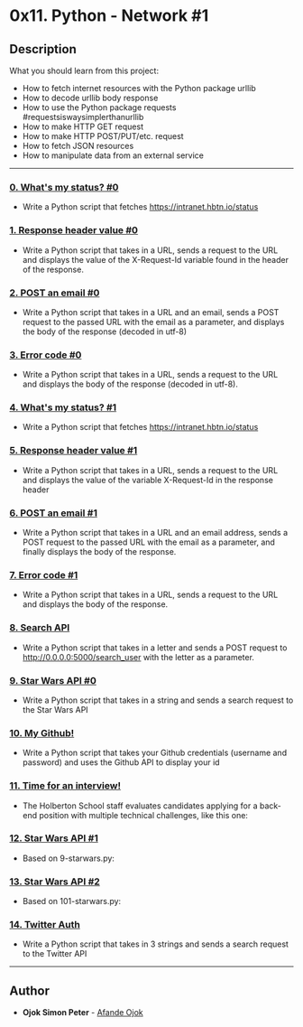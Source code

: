 # 0x11. Python - Network #1

## Description

What you should learn from this project:

- How to fetch internet resources with the Python package urllib
- How to decode urllib body response
- How to use the Python package requests #requestsiswaysimplerthanurllib
- How to make HTTP GET request
- How to make HTTP POST/PUT/etc. request
- How to fetch JSON resources
- How to manipulate data from an external service

---

### [0. What's my status? #0](./0-hbtn_status.py)

- Write a Python script that fetches https://intranet.hbtn.io/status

### [1. Response header value #0](./1-hbtn_header.py)

- Write a Python script that takes in a URL, sends a request to the URL and displays the value of the X-Request-Id variable found in the header of the response.

### [2. POST an email #0](./2-post_email.py)

- Write a Python script that takes in a URL and an email, sends a POST request to the passed URL with the email as a parameter, and displays the body of the response (decoded in utf-8)

### [3. Error code #0](./3-error_code.py)

- Write a Python script that takes in a URL, sends a request to the URL and displays the body of the response (decoded in utf-8).

### [4. What's my status? #1](./4-hbtn_status.py)

- Write a Python script that fetches https://intranet.hbtn.io/status

### [5. Response header value #1](./5-hbtn_header.py)

- Write a Python script that takes in a URL, sends a request to the URL and displays the value of the variable X-Request-Id in the response header

### [6. POST an email #1](./6-post_email.py)

- Write a Python script that takes in a URL and an email address, sends a POST request to the passed URL with the email as a parameter, and finally displays the body of the response.

### [7. Error code #1](./7-error_code.py)

- Write a Python script that takes in a URL, sends a request to the URL and displays the body of the response.

### [8. Search API](./8-json_api.py)

- Write a Python script that takes in a letter and sends a POST request to http://0.0.0.0:5000/search_user with the letter as a parameter.

### [9. Star Wars API #0](./9-starwars.py)

- Write a Python script that takes in a string and sends a search request to the Star Wars API

### [10. My Github!](./10-my_github.py)

- Write a Python script that takes your Github credentials (username and password) and uses the Github API to display your id

### [11. Time for an interview!](./100-github_commits.py)

- The Holberton School staff evaluates candidates applying for a back-end position with multiple technical challenges, like this one:

### [12. Star Wars API #1](./101-starwars.py)

- Based on 9-starwars.py:

### [13. Star Wars API #2](./102-starwars.py)

- Based on 101-starwars.py:

### [14. Twitter Auth](./103-search_twitter.py)

- Write a Python script that takes in 3 strings and sends a search request to the Twitter API

---

## Author

- **Ojok Simon Peter** - [Afande Ojok](https://github.com/Jokmonsimon)
